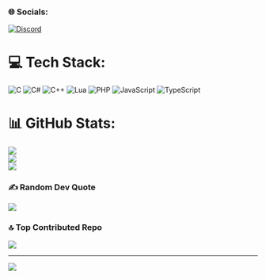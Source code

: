 ### 🌐 Socials:
[![Discord](https://img.shields.io/badge/Discord-%237289DA.svg?logo=discord&logoColor=white)](https://discord.gg/https://discord.gg/QZHREAnmeC) 

# 💻 Tech Stack:
![C](https://img.shields.io/badge/c-%2300599C.svg?style=for-the-badge&logo=c&logoColor=white) ![C#](https://img.shields.io/badge/c%23-%23239120.svg?style=for-the-badge&logo=csharp&logoColor=white) ![C++](https://img.shields.io/badge/c++-%2300599C.svg?style=for-the-badge&logo=c%2B%2B&logoColor=white) ![Lua](https://img.shields.io/badge/lua-%232C2D72.svg?style=for-the-badge&logo=lua&logoColor=white) ![PHP](https://img.shields.io/badge/php-%23777BB4.svg?style=for-the-badge&logo=php&logoColor=white) ![JavaScript](https://img.shields.io/badge/javascript-%23323330.svg?style=for-the-badge&logo=javascript&logoColor=%23F7DF1E) ![TypeScript](https://img.shields.io/badge/typescript-%23007ACC.svg?style=for-the-badge&logo=typescript&logoColor=white)
# 📊 GitHub Stats:
![](https://github-readme-stats.vercel.app/api?username=Hex-Byte-Glich&theme=ambient_gradient&hide_border=false&include_all_commits=true&count_private=true)<br/>
![](https://github-readme-streak-stats.herokuapp.com/?user=Hex-Byte-Glich&theme=ambient_gradient&hide_border=false)<br/>
![](https://github-readme-stats.vercel.app/api/top-langs/?username=Hex-Byte-Glich&theme=ambient_gradient&hide_border=false&include_all_commits=true&count_private=true&layout=compact)

### ✍️ Random Dev Quote
![](https://quotes-github-readme.vercel.app/api?type=horizontal&theme=dark)

### 🔝 Top Contributed Repo
![](https://github-contributor-stats.vercel.app/api?username=Hex-Byte-Glich&limit=5&theme=ambient_gradient&combine_all_yearly_contributions=true)

---
[![](https://visitcount.itsvg.in/api?id=Hex-Byte-Glich&icon=2&color=10)](https://visitcount.itsvg.in)

<!-- Proudly created with GPRM ( https://gprm.itsvg.in ) -->
